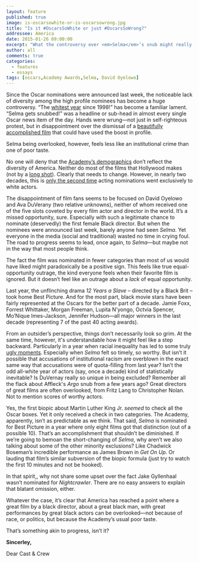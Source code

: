 ```yaml
---
layout: feature
published: true
image: is-oscarsowhite-or-is-oscarsowrong.jpg
title: "Is it #OscarsSoWhite or just #OscarsSoWrong?"
addressee: America
date: 2015-01-26 09:00:00
excerpt: "What the controversy over <em>Selma</em>’s snub might really mean."
author: all
comments: true
categories:
  - features
  - essays
tags: [oscars,Academy Awards,Selma, David Oyelowo]
---
```

Since the Oscar nominations were announced last week, the noticeable lack of diversity among the high profile nominees has become a huge controversy. “The [whitest year](http://www.independent.co.uk/arts-entertainment/films/oscars/oscar-nominations-2015-academy-criticised-for-allwhite-nominees-in-acting-categories-9980457.html) since 1998!” has become a familiar lament. “Selma gets snubbed!” was a headline or sub-head in almost every single Oscar news item of the day. Hands were wrung—not just in self-righteous protest, but in disappointment over the dismissal of a [beautifully accomplished film](http://www.dearcastandcrew.com/content/2015/1/21/selma.html) that could have used the boost in profile.

Selma being overlooked, however, feels less like an institutional crime than one of poor taste. 

No one will deny that the [Academy’s demographics](http://en.wikipedia.org/wiki/Academy_of_Motion_Picture_Arts_and_Sciences) don’t reflect the diversity of America. Neither do most of the films that Hollywood makes (not by a [long shot](http://www.washingtonpost.com/blogs/wonkblog/wp/2014/12/11/these-charts-prove-hollywood-still-has-a-huge-racial-gap/)). Clearly that needs to change. However, in nearly two decades, this is [only the second time](http://www.hollywoodreporter.com/news/oscars-acting-nominees-all-white-764018) acting nominations went exclusively to white actors.

The disappointment of film fans seems to be focused on David Oyelowo and Ava DuVerany (two relative unknowns), neither of whom received one of the five slots coveted by every film actor and director in the world. It’s a missed opportunity, sure. Especially with such a legitimate chance to nominate (deservedly) the first female Black director. But when the nominees were announced last week, barely anyone had seen _Selma_. Yet everyone in the media (social and traditional) wasted no time in crying foul. The road to progress seems to lead, once again, to _Selma_—but maybe not in the way that most people think.

The fact the film was nominated in fewer categories than most of us would have liked might paradoxically be a positive sign. This feels like true equal-opportunity outrage, the kind everyone feels when their favorite film is ignored. But it doesn’t feel like an outrage about a _lack_ of equal opportunity. 

Last year, the unflinching drama _12 Years a Slave_ – directed by a Black Brit – took home Best Picture. And for the most part, black movie stars have been fairly represented at the Oscars for the better part of a decade. Jamie Foxx, Forrest Whittaker, Morgan Freeman, Lupita N’yongo, Octvia Spencer, Mo’Nique Imes-Jackson, Jennifer Hudson—all major winners in the last decade (representing 7 of the past 40 acting awards). 

From an outsider’s perspective, things don’t necessarily look so grim. At the same time, however, it's understandable how it might feel like a step backward. Particularly in a year when racial inequality has led to some truly [ugly moments](http://www.bloomberg.com/politics/articles/2014-12-07/bloomberg-politics-poll-finds-most-americans-see-race-relations-worsening-since-obamas-election). Especially when _Selma_ felt so timely, so worthy. But isn’t it possible that accusations of institutional racism are overblown in the exact same way that accusations were of quota-filling from last year? Isn’t the odd all-white year of actors (say, once a decade) kind of statistically inevitable? Is DuVernay really so unique in being excluded? Remember all the flack about Affleck's _Argo_ snub from a few years ago? Great directors of great films are often overlooked, from Fritz Lang to Christopher Nolan. Not to mention scores of worthy actors.

Yes, the first biopic about Martin Luther King Jr. _seemed_ to check all the Oscar boxes. Yet it only received a check in two categories. The Academy, apparently, isn’t as predictable as we think. That said, _Selma_ is nominated for Best Picture in a year where only eight films got that distinction (out of a possible 10). That’s an accomplishment that shouldn’t be diminished. If we’re going to bemoan the short-changing of _Selma_, why aren’t we also talking about some of the other minority exclusions? Like Chadwick Boseman’s incredible performance as James Brown in _Get On Up_. Or lauding that film’s similar subversion of the biopic formula (just try to watch the first 10 minutes and not be hooked). 

In that spirit,, why not share some upset over the fact Jake Gyllenhaal wasn’t nominated for _Nightcrawler_. There are no easy answers to explain that blatant omission, either.

Whatever the case, it’s clear that America has reached a point where a great film by a black director, about a great black man, with great performances by great black actors can be overlooked—not because of race, or politics, but because the Academy’s usual poor taste. 

That’s something akin to progress, isn’t it?

**Sincerley,**

Dear Cast & Crew